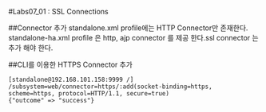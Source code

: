 #Labs07_01 : SSL Connections


##Connector 추가
standalone.xml profile에는 HTTP Connector만 존재한다. 
standalone-ha.xml profile 은 http, ajp connector 를 제공 한다.ssl connector 는 추가 해야 한다.


##CLI를 이용한 HTTPS Connector 추가
```
[standalone@192.168.101.158:9999 /] /subsystem=web/connector=https/:add(socket-binding=https, scheme=https, protocol=HTTP/1.1, secure=true)
{"outcome" => "success"}
```
